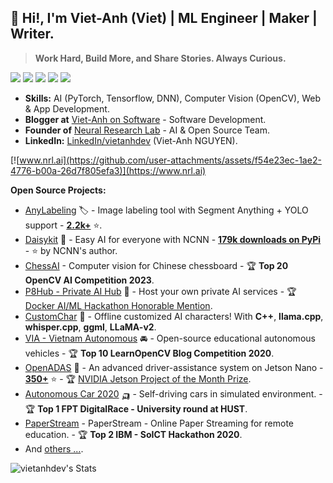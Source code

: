 
## 👋 Hi!, I'm Viet-Anh (Viet) | ML Engineer | Maker | Writer.

> **Work Hard, Build More, and Share Stories. Always Curious.**

![](https://img.shields.io/badge/-Python-333?style=flat-square&logo=Python&logoColor=fff)
![](https://img.shields.io/badge/-C/C++-c14438?style=flat-square&logo=C&logoColor=fff)
![](https://img.shields.io/badge/-PyTorch-e34f26?style=flat-square&logo=PyTorch&logoColor=fff)
![](https://img.shields.io/badge/-TensorFlow-e5cd0c?style=flat-square&logo=TensorFlow&logoColor=fff)
<img src="https://komarev.com/ghpvc/?username=vietanhdev"> 

- **Skills:** AI (PyTorch, Tensorflow, DNN), Computer Vision (OpenCV), Web & App Development.
- **Blogger at** [Viet-Anh on Software](https://www.vietanh.dev) - Software Development.
- **Founder of** [Neural Research Lab](https://www.nrl.ai/) - AI & Open Source Team.
- **LinkedIn:** [LinkedIn/vietanhdev](https://www.linkedin.com/in/vietanhdev/) (Viet-Anh NGUYEN).

[![www.nrl.ai](https://github.com/user-attachments/assets/f54e23ec-1ae2-4776-b00a-26d7f805efa3)](https://www.nrl.ai)

**Open Source Projects:**

- [AnyLabeling](https://github.com/vietanhdev/anylabeling) 🏷 - Image labeling tool with Segment Anything + YOLO support - **[2.2k+](https://github.com/vietanhdev/anylabeling/stargazers)** ⭐.
- [Daisykit](https://daisykit.nrl.ai) 🍰 - Easy AI for everyone with NCNN - **[179k downloads on PyPi](https://www.pepy.tech/projects/daisykit)** - ⭐ by NCNN's author.
- [ChessAI](https://github.com/nrl-ai/chessai) - Computer vision for Chinese chessboard - 🏆 **Top 20 OpenCV AI Competition 2023**.
- [P8Hub - Private AI Hub](https://github.com/nrl-ai/p8hub) 🐳 - Host your own private AI services - 🏆 [Docker AI/ML Hackathon Honorable Mention](https://devpost.com/software/p8hub-private-ai-hub).
- [CustomChar](https://github.com/nrl-ai/CustomChar) 🤖 - Offline customized AI characters! With **C++**, **llama.cpp**, **whisper.cpp**, **ggml**, **LLaMA-v2**.
- [VIA - Vietnam Autonomous](https://via.makerviet.org/) 🚘 - Open-source educational autonomous vehicles - 🏆 **Top 10 LearnOpenCV Blog Competition 2020**.
- [OpenADAS](https://github.com/vietanhdev/open-adas) 🚗 - An advanced driver-assistance system on Jetson Nano - **[350+](https://github.com/vietanhdev/open-adas/stargazers)** ⭐ - 🏆 [NVIDIA Jetson Project of the Month Prize](https://developer.nvidia.com/blog/jetson-project-of-the-month-driver-assistance-system-using-jetson-nano/).
- [Autonomous Car 2020](https://github.com/vietanhdev/autonomous-car-2020) 🛺 - Self-driving cars in simulated environment. - 🏆 **Top 1 FPT DigitalRace - University round at HUST**.
- [PaperStream](https://github.com/vietanhdev/paper_stream) - PaperStream - Online Paper Streaming for remote education. - 🏆 **Top 2 IBM - SoICT Hackathon 2020**.
- And [others ...](https://github.com/vietanhdev?tab=repositories).

![vietanhdev's Stats](https://github-readme-stats.vercel.app/api?username=vietanhdev&theme=default&show_icons=true&hide_border=false&count_private=true)
